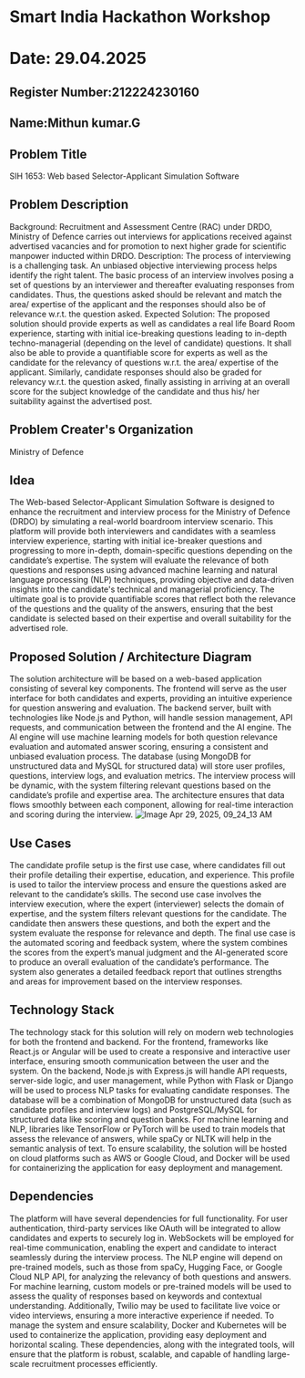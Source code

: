 # Smart India Hackathon Workshop
# Date: 29.04.2025
## Register Number:212224230160
## Name:Mithun kumar.G
## Problem Title
SIH 1653: Web based Selector-Applicant Simulation Software
## Problem Description
Background: Recruitment and Assessment Centre (RAC) under DRDO, Ministry of Defence carries out interviews for applications received against advertised vacancies and for promotion to next higher grade for scientific manpower inducted within DRDO. Description: The process of interviewing is a challenging task. An unbiased objective interviewing process helps identify the right talent. The basic process of an interview involves posing a set of questions by an interviewer and thereafter evaluating responses from candidates. Thus, the questions asked should be relevant and match the area/ expertise of the applicant and the responses should also be of relevance w.r.t. the question asked. Expected Solution: The proposed solution should provide experts as well as candidates a real life Board Room experience, starting with initial ice-breaking questions leading to in-depth techno-managerial (depending on the level of candidate) questions. It shall also be able to provide a quantifiable score for experts as well as the candidate for the relevancy of questions w.r.t. the area/ expertise of the applicant. Similarly, candidate responses should also be graded for relevancy w.r.t. the question asked, finally assisting in arriving at an overall score for the subject knowledge of the candidate and thus his/ her suitability against the advertised post.

## Problem Creater's Organization
Ministry of Defence

## Idea
The Web-based Selector-Applicant Simulation Software is designed to enhance the recruitment and interview process for the Ministry of Defence (DRDO) by simulating a real-world boardroom interview scenario. This platform will provide both interviewers and candidates with a seamless interview experience, starting with initial ice-breaker questions and progressing to more in-depth, domain-specific questions depending on the candidate’s expertise. The system will evaluate the relevance of both questions and responses using advanced machine learning and natural language processing (NLP) techniques, providing objective and data-driven insights into the candidate's technical and managerial proficiency. The ultimate goal is to provide quantifiable scores that reflect both the relevance of the questions and the quality of the answers, ensuring that the best candidate is selected based on their expertise and overall suitability for the advertised role.

## Proposed Solution / Architecture Diagram
The solution architecture will be based on a web-based application consisting of several key components. The frontend will serve as the user interface for both candidates and experts, providing an intuitive experience for question answering and evaluation. The backend server, built with technologies like Node.js and Python, will handle session management, API requests, and communication between the frontend and the AI engine. The AI engine will use machine learning models for both question relevance evaluation and automated answer scoring, ensuring a consistent and unbiased evaluation process. The database (using MongoDB for unstructured data and MySQL for structured data) will store user profiles, questions, interview logs, and evaluation metrics. The interview process will be dynamic, with the system filtering relevant questions based on the candidate’s profile and expertise area. The architecture ensures that data flows smoothly between each component, allowing for real-time interaction and scoring during the interview.
![Image Apr 29, 2025, 09_24_13 AM](https://github.com/user-attachments/assets/f7a7cdb0-f9cb-4034-9dac-7629f99864e4)


## Use Cases
The candidate profile setup is the first use case, where candidates fill out their profile detailing their expertise, education, and experience. This profile is used to tailor the interview process and ensure the questions asked are relevant to the candidate’s skills. The second use case involves the interview execution, where the expert (interviewer) selects the domain of expertise, and the system filters relevant questions for the candidate. The candidate then answers these questions, and both the expert and the system evaluate the response for relevance and depth. The final use case is the automated scoring and feedback system, where the system combines the scores from the expert’s manual judgment and the AI-generated score to produce an overall evaluation of the candidate’s performance. The system also generates a detailed feedback report that outlines strengths and areas for improvement based on the interview responses.

## Technology Stack
The technology stack for this solution will rely on modern web technologies for both the frontend and backend. For the frontend, frameworks like React.js or Angular will be used to create a responsive and interactive user interface, ensuring smooth communication between the user and the system. On the backend, Node.js with Express.js will handle API requests, server-side logic, and user management, while Python with Flask or Django will be used to process NLP tasks for evaluating candidate responses. The database will be a combination of MongoDB for unstructured data (such as candidate profiles and interview logs) and PostgreSQL/MySQL for structured data like scoring and question banks. For machine learning and NLP, libraries like TensorFlow or PyTorch will be used to train models that assess the relevance of answers, while spaCy or NLTK will help in the semantic analysis of text. To ensure scalability, the solution will be hosted on cloud platforms such as AWS or Google Cloud, and Docker will be used for containerizing the application for easy deployment and management.

## Dependencies
The platform will have several dependencies for full functionality. For user authentication, third-party services like OAuth will be integrated to allow candidates and experts to securely log in. WebSockets will be employed for real-time communication, enabling the expert and candidate to interact seamlessly during the interview process. The NLP engine will depend on pre-trained models, such as those from spaCy, Hugging Face, or Google Cloud NLP API, for analyzing the relevancy of both questions and answers. For machine learning, custom models or pre-trained models will be used to assess the quality of responses based on keywords and contextual understanding. Additionally, Twilio may be used to facilitate live voice or video interviews, ensuring a more interactive experience if needed. To manage the system and ensure scalability, Docker and Kubernetes will be used to containerize the application, providing easy deployment and horizontal scaling. These dependencies, along with the integrated tools, will ensure that the platform is robust, scalable, and capable of handling large-scale recruitment processes efficiently.



